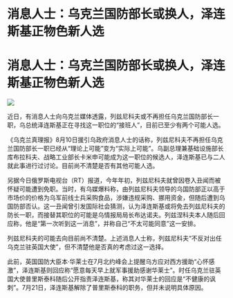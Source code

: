 # 消息人士：乌克兰国防部长或换人，泽连斯基正物色新人选

# 消息人士：乌克兰国防部长或换人，泽连斯基正物色新人选

![](https://inews.gtimg.com/newsapp_bt/0/15816281455/1000)

近日，有消息人士向乌克兰媒体透露，列兹尼科夫或不再担任乌克兰国防部长一职，乌总统泽连斯基正在寻找这一职位的“接班人”，目前已至少有两个可能人选。

《乌克兰真理报》8月10日援引乌政府消息人士的话称，列兹尼科夫不再担任乌克兰国防部长一职已经从“理论上可能”变为“实际上可能”。乌副总理兼基础设施部长库布拉科夫、战略工业部长卡米申可能成为这一职位的候选人，泽连斯基已与二人就此事进行过讨论。目前尚不清楚是否有其他可能人选。

另据今日俄罗斯电视台（RT）报道，今年年初，列兹尼科夫就曾因卷入丑闻而被怀疑可能遭到免职。当时，有乌媒爆料称，由列兹尼科夫领导的乌国防部正以高于市场价的价格为乌军前线士兵采购食品，涉嫌违规采购、挪用资金，但随后遭到乌国防部否认。这一丑闻曾引发国际社会猜测，认为泽连斯基或将免去列兹尼科夫的防长一职，而接替其职位的可能是乌情报局局长布达诺夫。列兹涅科夫本人随后回应称，他是“第一次听到这一消息”，并称自己“不太可能同意”这一安排。

列兹尼科夫的可能去向目前尚不清楚。上述消息人士称，列兹尼科夫“不反对出任乌克兰驻英国大使”，但不清楚他是否真的考虑过这一选择。

此前，英国国防大臣本·华莱士在7月北约峰会上提醒乌方应对西方援助“心怀感激”，泽连斯基则回应称“愿意每天早上就军事援助感谢华莱士”。时任乌克兰驻英国大使普里斯泰科随后公开指责泽连斯基，称其对华莱士的回应是“不健康的讽刺”。7月21日，泽连斯基解除了普里斯泰科的职务，但并未说明具体原因。

